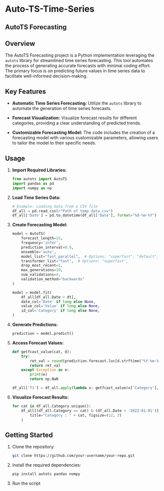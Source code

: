# Auto-TS-Time-Series
## AutoTS Forecasting

## Overview

The AutoTS Forecasting project is a Python implementation leveraging the `autots` library for streamlined time series forecasting. This tool automates the process of generating accurate forecasts with minimal coding effort. The primary focus is on predicting future values in time series data to facilitate well-informed decision-making.

## Key Features

- **Automatic Time Series Forecasting:** Utilize the `autots` library to automate the generation of time series forecasts.
  
- **Forecast Visualization:** Visualize forecast results for different categories, providing a clear understanding of predicted trends.

- **Customizable Forecasting Model:** The code includes the creation of a forecasting model with various customizable parameters, allowing users to tailor the model to their specific needs.

## Usage

1. **Import Required Libraries:**

    ```python
    from autots import AutoTS
    import pandas as pd
    import numpy as np
    ```

2. **Load Time Series Data:**

    ```python
    # Example: Loading data from a CSV file
    df_all = pd.read_csv(r"Path of temp data.csv")
    df_all['Date'] = pd.to_datetime(df_all['Date'], format="%d-%m-%Y")
    ```

3. **Create Forecasting Model:**

    ```python
    model = AutoTS(
        forecast_length=15,
        frequency='infer',
        prediction_interval=0.9,
        ensemble='auto',
        model_list="fast_parallel",  # Options: "superfast", "default", "fast_parallel"
        transformer_list="fast",  # Options: "superfast",
        drop_most_recent=1,
        max_generations=10,
        num_validations=4,
        validation_method="backwards"
    )

    model = model.fit(
        df_all[df_all.Date < dt],
        date_col='Date' if long else None,
        value_col='Value' if long else None,
        id_col='Category' if long else None,
    )
    ```

4. **Generate Predictions:**

    ```python
    prediction = model.predict()
    ```

5. **Access Forecast Values:**

    ```python
    def getfcast_value(cat, d):
        try:
            ret_val = round(prediction.forecast.loc[d.strftime("%Y-%m-%d")][cat], 3)
            return ret_val
        except Exception as e:
            print(e)
            return np.NaN

    df_all['f1'] = df_all.apply(lambda x: getfcast_value(x['Category'], x['Date']) if x['Date'] >= dt else np.NaN, axis=1)
    ```

6. **Visualize Forecast Results:**

    ```python
    for cat in df_all.Category.unique():
        df_all[(df_all.Category == cat) & (df_all.Date > '2022-01-01')].set_index('Date').drop('Category', axis=1).plot(
            title="Category : " + cat, figsize=(12, 3)
        )
    ```

## Getting Started

1. Clone the repository:

   ```bash
   git clone https://github.com/your-username/your-repo.git

2. Install the required dependencies:
    ```bash
   pip install autots pandas numpy
3. Run the script

